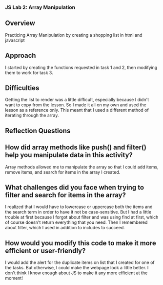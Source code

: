 ### JS Lab 2: Array Manipulation

## Overview
Practicing Array Manipulation by creating a shopping list in html and javascript

## Approach
I started by creating the functions requested in task 1 and 2, then modifying them to work for task 3.

## Difficulties
Getting the list to render was a little difficult, especially because I didn't want to copy from the lesson. So I made it all on my own and used the lesson as a reference only. This meant that I used a different method of iterating through the array.

## Reflection Questions

## How did array methods like push() and filter() help you manipulate data in this activity?
Array methods allowed me to manipulate the array so that I could add items, remove items, and search for items in the array I created.
## What challenges did you face when trying to filter and search for items in the array?
I realized that I would have to lowercase or uppercase both the items and the search term in order to have it not be case-sensitive. But I had a little trouble at first because I forgot about filter and was using find at first, which of course doesn't return everything that you need. Then I remembered about filter, which I used in addition to includes to succeed.
## How would you modify this code to make it more efficient or user-friendly?
I would add the alert for the duplicate items on list that I created for one of the tasks. But otherwise, I could make the webpage look a little better. I don't think I know enough about JS to make it any more efficient at the moment!
